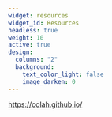 ```yaml
---
widget: resources
widget_id: Resources
headless: true
weight: 10
active: true
design:
  columns: "2"
  background:
    text_color_light: false
    image_darken: 0
---
```

https://colah.github.io/ 